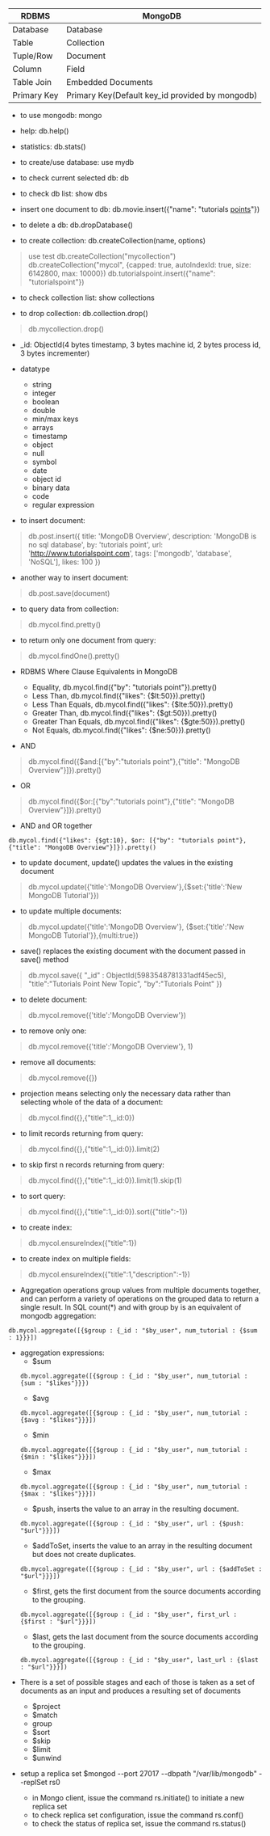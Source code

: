 | RDBMS       | MongoDB                                         |
| ---         | ---                                             |
| Database    | Database                                        |
| Table       | Collection                                      |
| Tuple/Row   | Document                                        |
| Column      | Field                                           |
| Table Join  | Embedded Documents                              |
| Primary Key | Primary Key(Default key_id provided by mongodb) |

* to use mongodb: mongo


* help: db.help()


* statistics: db.stats()


* to create/use database: use mydb


* to check current selected db: db


* to check db list: show dbs


* insert one document to db: db.movie.insert({"name": "tutorials [points](poits)"})


* to delete a db: db.dropDatabase()


* to create collection: db.createCollection(name, options)
>use test
>db.createCollection("mycollection")
>db.createCollection("mycol", {capped: true, autoIndexId: true, size: 6142800, max: 10000})
>db.tutorialspoint.insert({"name": "tutorialspoint"})


* to check collection list: show collections
 
* to drop collection: db.collection.drop()
>db.mycollection.drop()

* _id: ObjectId(4 bytes timestamp, 3 bytes machine id, 2 bytes process id, 3 bytes incrementer)

* datatype
    - string
    - integer
    - boolean
    - double
    - min/max keys
    - arrays
    - timestamp
    - object
    - null
    - symbol
    - date
    - object id
    - binary data
    - code
    - regular expression


* to insert document: 
>db.post.insert({
title: 'MongoDB Overview', 
description: 'MongoDB is no sql database',
by: 'tutorials point',
url: 'http://www.tutorialspoint.com',
tags: ['mongodb', 'database', 'NoSQL'],
likes: 100
})


* another way to insert document:
>db.post.save(document)


* to query data from collection:
>db.mycol.find.pretty()


* to return only one document from query:
>db.mycol.findOne().pretty()


* RDBMS Where Clause Equivalents in MongoDB
    - Equality, db.mycol.find({"by": "tutorials point"}).pretty() 
    - Less Than, db.mycol.find({"likes": {$lt:50}}).pretty() 
    - Less Than Equals, db.mycol.find({"likes": {$lte:50}}).pretty() 
    - Greater Than, db.mycol.find({"likes": {$gt:50}}).pretty() 
    - Greater Than Equals, db.mycol.find({"likes": {$gte:50}}).pretty() 
    - Not Equals, db.mycol.find({"likes": {$ne:50}}).pretty()


* AND
>db.mycol.find({$and:[{"by":"tutorials point"},{"title": "MongoDB Overview"}]}).pretty()


* OR
>db.mycol.find({$or:[{"by":"tutorials point"},{"title": "MongoDB Overview"}]}).pretty()


* AND and OR together
```
db.mycol.find({"likes": {$gt:10}, $or: [{"by": "tutorials point"}, {"title": "MongoDB Overview"}]}).pretty()
```


* to update document, update() updates the values in the existing document 
>db.mycol.update({'title':'MongoDB Overview'},{$set:{'title':'New MongoDB Tutorial'}})


* to update multiple documents:
>db.mycol.update({'title':'MongoDB Overview'}, {$set:{'title':'New MongoDB Tutorial'}},{multi:true})


* save() replaces the existing document with the document passed in save() method
>db.mycol.save({ "_id" : ObjectId(5983548781331adf45ec5), "title":"Tutorials Point New Topic", "by":"Tutorials Point" })


* to delete document:
>db.mycol.remove({'title':'MongoDB Overview'})


* to remove only one:
>db.mycol.remove({'title':'MongoDB Overview'}, 1)


* remove all documents:
>db.mycol.remove({})


* projection means selecting only the necessary data rather than selecting whole of the data of a document:
>db.mycol.find({},{"title":1,_id:0})


* to limit records returning from query:
>db.mycol.find({},{"title":1,_id:0}).limit(2)


* to skip first n records returning from query:
>db.mycol.find({},{"title":1,_id:0}).limit(1).skip(1)


* to sort query:
>db.mycol.find({},{"title":1,_id:0}).sort({"title":-1})


* to create index:
>db.mycol.ensureIndex({"title":1})


* to create index on multiple fields:
>db.mycol.ensureIndex({"title":1,"description":-1})


* Aggregation operations group values from multiple documents together, and can perform a variety of operations on the grouped data to return a single result. In SQL count(*) and with group by is an equivalent of mongodb aggregation:
```
db.mycol.aggregate([{$group : {_id : "$by_user", num_tutorial : {$sum : 1}}}])
```


+ aggregation expressions:
    - $sum
    ```
    db.mycol.aggregate([{$group : {_id : "$by_user", num_tutorial : {sum : "$likes"}}})
    ```
    - $avg
    ```
    db.mycol.aggregate([{$group : {_id : "$by_user", num_tutorial : {$avg : "$likes"}}}])
    ```
    - $min
    ```
    db.mycol.aggregate([{$group : {_id : "$by_user", num_tutorial : {$min : "$likes"}}}])
    ```
    - $max
    ```
    db.mycol.aggregate([{$group : {_id : "$by_user", num_tutorial : {$max : "$likes"}}}])
    ```
    - $push, inserts the value to an array in the resulting document.
    ```
    db.mycol.aggregate([{$group : {_id : "$by_user", url : {$push: "$url"}}}])
    ```
    - $addToSet, inserts the value to an array in the resulting document but does not create duplicates.
    ```
    db.mycol.aggregate([{$group : {_id : "$by_user", url : {$addToSet : "$url"}}}])
    ```
    - $first, gets the first document from the source documents according to the grouping. 
    ```
    db.mycol.aggregate([{$group : {_id : "$by_user", first_url : {$first : "$url"}}}])
    ```
    - $last, gets the last document from the source documents according to the grouping.
    ```
    db.mycol.aggregate([{$group : {_id : "$by_user", last_url : {$last : "$url"}}}])
    ```
    
    
* There is a set of possible stages and each of those is taken as a set of documents as an input and produces a resulting set of documents 
    - $project
    - $match
    - group
    - $sort
    - $skip
    - $limit
    - $unwind


* setup a replica set
$mongod --port 27017 --dbpath "/var/lib/mongodb" --replSet rs0

    + in Mongo client, issue the command rs.initiate() to initiate a new replica set
    + to check replica set configuration, issue the command rs.conf()
    + to check the status of replica set, issue the command rs.status()





